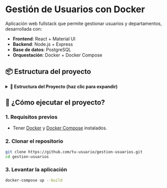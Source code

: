 #  Gestión de Usuarios con Docker

Aplicación web fullstack que permite gestionar usuarios y departamentos, desarrollada con:

- **Frontend**: React + Material UI
- **Backend**: Node.js + Express
- **Base de datos**: PostgreSQL
- **Orquestación**: Docker + Docker Compose

## 📦 Estructura del proyecto

<details> <summary><strong>📁 Estructura del Proyecto (haz clic para expandir)</strong></summary>

prueba/
├── backend/
│   ├── Dockerfile
│   ├── index.js
│   ├── models/
│   │   └── user.js
│   └── routes/
│       └── usuarios.js
├── frontend/
│   ├── Dockerfile
│   ├── vite.config.js
│   ├── src/
│   │   ├── App.jsx
│   │   ├── components/
│   │   │   ├── UserForm.jsx
│   │   │   └── UserList.jsx
│   │   └── hooks/
│   │       └── useUsuarios.js
│   └── public/
│       └── index.html
├── init.sql
├── docker-compose.yml
├── .dockerignore
├── .gitignore
└── README.md
</details>

## 🚀 ¿Cómo ejecutar el proyecto?

### 1. Requisitos previos

- Tener [Docker](https://www.docker.com/) y [Docker Compose](https://docs.docker.com/compose/install/) instalados.

### 2. Clonar el repositorio

```bash
git clone https://github.com/tu-usuario/gestion-usuarios.git
cd gestion-usuarios
```
### 3. Levantar la aplicación
```bash
docker-compose up --build 
```